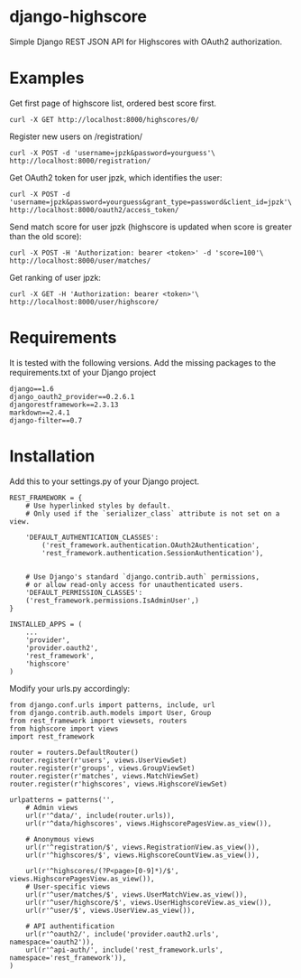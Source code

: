django-highscore
================

Simple Django REST JSON API for Highscores with OAuth2 authorization.

Examples
========

Get first page of highscore list, ordered best score first.

    curl -X GET http://localhost:8000/highscores/0/

Register new users on /registration/ 

    curl -X POST -d 'username=jpzk&password=yourguess'\
    http://localhost:8000/registration/

Get OAuth2 token for user jpzk, which identifies the user:

    curl -X POST -d 'username=jpzk&password=yourguess&grant_type=password&client_id=jpzk'\
    http://localhost:8000/oauth2/access_token/

Send match score for user jpzk (highscore is updated when score is greater than the old score):

    curl -X POST -H 'Authorization: bearer <token>' -d 'score=100'\
    http://localhost:8000/user/matches/

Get ranking of user jpzk:

    curl -X GET -H 'Authorization: bearer <token>'\
    http://localhost:8000/user/highscore/ 

Requirements
============

It is tested with the following versions. Add the missing packages to the requirements.txt of your Django project 

    django==1.6
    django_oauth2_provider==0.2.6.1
    djangorestframework==2.3.13
    markdown==2.4.1
    django-filter==0.7
    
Installation
============

Add this to your settings.py of your Django project.

    REST_FRAMEWORK = {
        # Use hyperlinked styles by default.
        # Only used if the `serializer_class` attribute is not set on a view.
 
        'DEFAULT_AUTHENTICATION_CLASSES': 
            ('rest_framework.authentication.OAuth2Authentication',
            'rest_framework.authentication.SessionAuthentication'),

   
        # Use Django's standard `django.contrib.auth` permissions,
        # or allow read-only access for unauthenticated users.
        'DEFAULT_PERMISSION_CLASSES': 
        ('rest_framework.permissions.IsAdminUser',) 
    }
    
    INSTALLED_APPS = (
        ...
        'provider',
        'provider.oauth2',
        'rest_framework',
        'highscore'
    )
    
Modify your urls.py accordingly:

    from django.conf.urls import patterns, include, url
    from django.contrib.auth.models import User, Group
    from rest_framework import viewsets, routers
    from highscore import views
    import rest_framework
    
    router = routers.DefaultRouter()
    router.register(r'users', views.UserViewSet)
    router.register(r'groups', views.GroupViewSet)
    router.register(r'matches', views.MatchViewSet)
    router.register(r'highscores', views.HighscoreViewSet)
    
    urlpatterns = patterns('',
        # Admin views
        url(r'^data/', include(router.urls)),
        url(r'^data/highscores', views.HighscorePagesView.as_view()),
    
        # Anonymous views
        url(r'^registration/$', views.RegistrationView.as_view()),
        url(r'^highscores/$', views.HighscoreCountView.as_view()),
    
        url(r'^highscores/(?P<page>[0-9]*)/$', views.HighscorePagesView.as_view()),
        # User-specific views
        url(r'^user/matches/$', views.UserMatchView.as_view()),
        url(r'^user/highscore/$', views.UserHighscoreView.as_view()),
        url(r'^user/$', views.UserView.as_view()),
        
        # API authentification
        url(r'^oauth2/', include('provider.oauth2.urls', namespace='oauth2')),
        url(r'^api-auth/', include('rest_framework.urls', namespace='rest_framework')),
    )  
